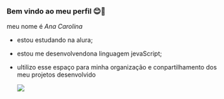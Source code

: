 ### Bem vindo ao meu perfil 😊🤠

meu nome é *Ana Carolina*
- estou estudando na alura;
- estou me desenvolvendona linguagem jevaScript;
- ultilizo esse espaço para minha organização e conpartilhamento dos meu projetos desenvolvido
  
  ![](https://media.tenor.com/ypNUjAy3U-sAAAAi/how-hungry.gif)
